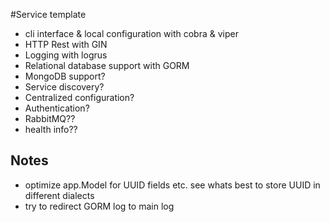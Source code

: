 #Service template

* cli interface & local configuration with cobra & viper
* HTTP Rest with GIN
* Logging with logrus
* Relational database support with GORM
* MongoDB support?
* Service discovery?
* Centralized configuration?
* Authentication?
* RabbitMQ??
* health info??

## Notes

* optimize app.Model for UUID fields etc. see whats best to store UUID in different dialects
* try to redirect GORM log to main log